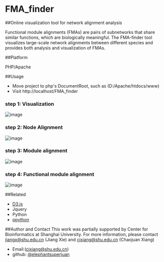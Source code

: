 # FMA_finder
##Online visualization tool for  network alignment analysis

Functional module alignments (FMAs) are pairs of subnetworks that share similar functions, which are biologically meaningful.
The FMA-finder tool visualizes large-scale network alignments between different species and provides both analysis and visualization of FMAs.

##Platform

PHP/Apache

##Usage

* Move project to php's DocumentRoot, such as (D:/Apache/htdocs/www) 
* Visit http://localhost/FMA_finder

### step 1: Visualization
![image](https://github.com/elephantsuperjuan/FMA_finder/about/visualization.png)
### step 2: Node Alignment
![image](https://github.com/elephantsuperjuan/FMA_finder/about/node_alignment.png)
### step 3: Module alignment
![image](https://github.com/elephantsuperjuan/FMA_finder/about/module_alignment.png)
### step 4: Functional module alignment
![image](https://github.com/elephantsuperjuan/FMA_finder/about/fma.png)

##Related

* [D3.js](https://github.com/mbostock/d3)
* Jquery
* Python
* [ppython](https://github.com/elephantsuperjuan/ppython)

##Author and Contact
This work was partially supported by Center for Bioinformatics at Shanghai University. 
For more information, please contact jiangx@shu.edu.cn (Jiang Xie) and cjxiang@shu.edu.cn (Chaojuan Xiang)

* Email:(cjxiang@shu.edu.cn)
* github: [@elephantsuperjuan](http://github.com/elephantsuperjuan)
